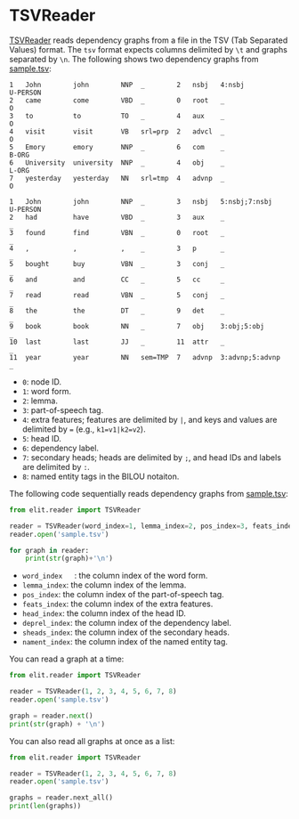 # TSVReader

[TSVReader](../python/elit/reader.py) reads dependency graphs from a file in the TSV (Tab Separated Values) format.
The `tsv` format expects columns delimited by `\t` and graphs separated by `\n`.
The following shows two dependency graphs from [sample.tsv](../resources/sample/sample.tsv):


```tsv
1   John        john        NNP  _        2   nsbj   4:nsbj           U-PERSON
2   came        come        VBD  _        0   root   _                O
3   to          to          TO   _        4   aux    _                O
4   visit       visit       VB   srl=prp  2   advcl  _                O
5   Emory       emory       NNP  _        6   com    _                B-ORG
6   University  university  NNP  _        4   obj    _                L-ORG
7   yesterday   yesterday   NN   srl=tmp  4   advnp  _                O

1   John        john        NNP  _        3   nsbj   5:nsbj;7:nsbj    U-PERSON
2   had         have        VBD  _        3   aux    _                _
3   found       find        VBN  _        0   root   _                _
4   ,           ,           ,    _        3   p      _                _
5   bought      buy         VBN  _        3   conj   _                _
6   and         and         CC   _        5   cc     _                _
7   read        read        VBN  _        5   conj   _                _
8   the         the         DT   _        9   det    _                _
9   book        book        NN   _        7   obj    3:obj;5:obj      _
10  last        last        JJ   _        11  attr   _                _
11  year        year        NN   sem=TMP  7   advnp  3:advnp;5:advnp  _
```

* `0`: node ID.
* `1`: word form.
* `2`: lemma.
* `3`: part-of-speech tag.
* `4`: extra features; features are delimited by `|`, and keys and values are delimited by `=` (e.g., `k1=v1|k2=v2`).
* `5`: head ID.
* `6`: dependency label.
* `7`: secondary heads; heads are delimited by `;`, and head IDs and labels are delimited by `:`.
* `8`: named entity tags in the BILOU notaiton.

The following code sequentially reads dependency graphs from [sample.tsv](../resources/sample/sample.tsv):

```python
from elit.reader import TSVReader 

reader = TSVReader(word_index=1, lemma_index=2, pos_index=3, feats_index=4, head_index=5, deprel_index=6, sheads_index=7, nament_index=8)
reader.open('sample.tsv')

for graph in reader:
    print(str(graph)+'\n')
```
* `word_index	`: the column index of the word form.
* `lemma_index`: the column index of the lemma.
* `pos_index`: the column index of the part-of-speech tag.
* `feats_index`: the column index of the extra features.
* `head_index`: the column index of the head ID.
* `deprel_index`: the column index of the dependency label.
* `sheads_index`: the column index of the secondary heads.
* `nament_index`: the column index of the named entity tag.

You can read a graph at a time:

```python
from elit.reader import TSVReader 

reader = TSVReader(1, 2, 3, 4, 5, 6, 7, 8)
reader.open('sample.tsv')

graph = reader.next()
print(str(graph) + '\n')
```

You can also read all graphs at once as a list:

```python
from elit.reader import TSVReader 

reader = TSVReader(1, 2, 3, 4, 5, 6, 7, 8)
reader.open('sample.tsv')

graphs = reader.next_all()
print(len(graphs))
```
